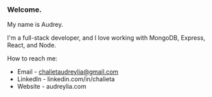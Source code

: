 ### Welcome.
My name is Audrey.

I'm a full-stack developer, and I love working with MongoDB, Express, React, and Node.

How to reach me:
- Email - chalietaudreylia@gmail.com
- LinkedIn - linkedin.com/in/chalieta
- Website - audreylia.com
